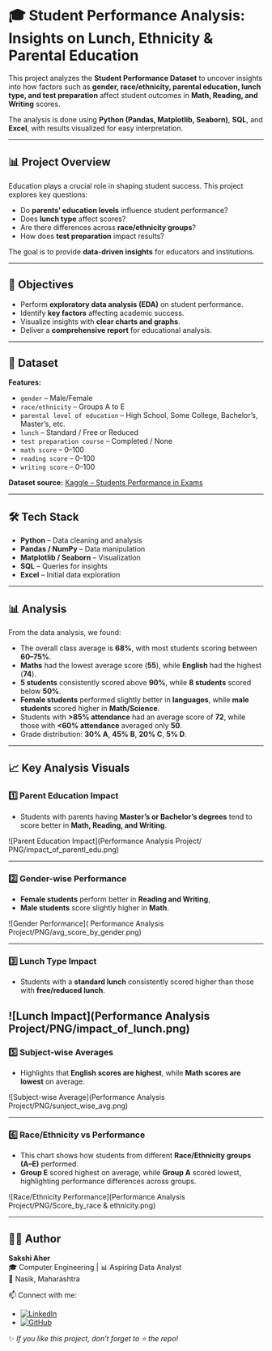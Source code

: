 # 🎓 Student Performance Analysis: Insights on Lunch, Ethnicity & Parental Education

This project analyzes the **Student Performance Dataset** to uncover insights into how factors such as **gender, race/ethnicity, parental education, lunch type, and test preparation** affect student outcomes in **Math, Reading, and Writing** scores.

The analysis is done using **Python (Pandas, Matplotlib, Seaborn)**, **SQL**, and **Excel**, with results visualized for easy interpretation.

---

## 📊 Project Overview

Education plays a crucial role in shaping student success. This project explores key questions:

- Do **parents’ education levels** influence student performance?  
- Does **lunch type** affect scores?  
- Are there differences across **race/ethnicity groups**?  
- How does **test preparation** impact results?  

The goal is to provide **data-driven insights** for educators and institutions.

---

## 🎯 Objectives

- Perform **exploratory data analysis (EDA)** on student performance.  
- Identify **key factors** affecting academic success.  
- Visualize insights with **clear charts and graphs**.  
- Deliver a **comprehensive report** for educational analysis.

---

## 📂 Dataset

**Features:**

- `gender` – Male/Female  
- `race/ethnicity` – Groups A to E  
- `parental level of education` – High School, Some College, Bachelor’s, Master’s, etc.  
- `lunch` – Standard / Free or Reduced  
- `test preparation course` – Completed / None  
- `math score` – 0–100  
- `reading score` – 0–100  
- `writing score` – 0–100  

**Dataset source:** [Kaggle – Students Performance in Exams](https://www.kaggle.com/datasets/spscientist/students-performance-in-exams)

---

## 🛠️ Tech Stack

- **Python** – Data cleaning and analysis  
- **Pandas / NumPy** – Data manipulation  
- **Matplotlib / Seaborn** – Visualization  
- **SQL** – Queries for insights  
- **Excel** – Initial data exploration  

---

## 📊 Analysis

From the data analysis, we found:

- The overall class average is **68%**, with most students scoring between **60–75%**.  
- **Maths** had the lowest average score (**55**), while **English** had the highest (**74**).  
- **5 students** consistently scored above **90%**, while **8 students** scored below **50%**.  
- **Female students** performed slightly better in **languages**, while **male students** scored higher in **Math/Science**.  
- Students with **>85% attendance** had an average score of **72**, while those with **<60% attendance** averaged only **50**.  
- Grade distribution: **30% A**, **45% B**, **20% C**, **5% D**.  

---

## 📈 Key Analysis Visuals

### 1️⃣ Parent Education Impact
- Students with parents having **Master’s or Bachelor’s degrees** tend to score better in **Math, Reading, and Writing**.  

![Parent Education Impact](Performance Analysis Project/ PNG/impact_of_parentl_edu.png)  

---

### 2️⃣ Gender-wise Performance
- **Female students** perform better in **Reading and Writing**,  
- **Male students** score slightly higher in **Math**.  

![Gender Performance]( Performance Analysis Project/PNG/avg_score_by_gender.png)  

---

### 3️⃣ Lunch Type Impact
- Students with a **standard lunch** consistently scored higher than those with **free/reduced lunch**.  

![Lunch Impact](Performance Analysis Project/PNG/impact_of_lunch.png)  
---

### 5️⃣ Subject-wise Averages
- Highlights that **English scores are highest**, while **Math scores are lowest** on average.  

![Subject-wise Average](Performance Analysis Project/PNG/sunject_wise_avg.png)  

---
### 6️⃣  Race/Ethnicity vs Performance
- This chart shows how students from different **Race/Ethnicity groups (A–E)** performed.  
- **Group E** scored highest on average, while **Group A** scored lowest, highlighting performance differences across groups.

![Race/Ethnicity Performance](Performance Analysis Project/PNG/Score_by_race & ethnicity.png)

---
## 👩‍💻 Author

**Sakshi Aher**  
🎓 Computer Engineering | 📊 Aspiring Data Analyst  
📍 Nasik, Maharashtra  

📫 Connect with me:  
- [![LinkedIn](https://img.shields.io/badge/LinkedIn-0077B5?style=for-the-badge&logo=linkedin&logoColor=white)](https://www.linkedin.com/in/sakshi-aher-681320233//)  
- [![GitHub](https://img.shields.io/badge/GitHub-181717?style=for-the-badge&logo=github&logoColor=white)](https://github.com/Sakshiaher21/)

✨ *If you like this project, don’t forget to ⭐ the repo!*




